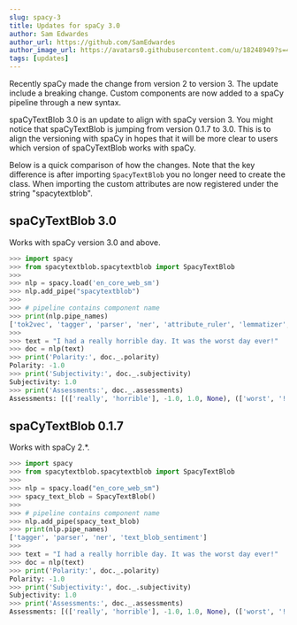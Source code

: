 ```yaml
---
slug: spacy-3
title: Updates for spaCy 3.0
author: Sam Edwardes
author_url: https://github.com/SamEdwardes
author_image_url: https://avatars0.githubusercontent.com/u/18248949?s=400&u=78ed90a2387c7f44831687d50fbc467b802b6e39&v=4
tags: [updates]
---
```


Recently spaCy made the change from version 2 to version 3. The update include a breaking change. Custom components are now added to a spaCy pipeline through a new syntax. 

spaCyTextBlob 3.0 is an update to align with spaCy version 3. You might notice that spaCyTextBlob is jumping from version 0.1.7 to 3.0. This is to align the versioning with spaCy in hopes that it will be more clear to users which version of spaCyTextBlob works with spaCy.

Below is a quick comparison of how the changes. Note that the key difference is after importing `SpacyTextBlob` you no longer need to create the class. When importing the custom attributes are now registered under the string "spacytextblob".

## spaCyTextBlob 3.0

Works with spaCy version 3.0 and above.

```python
>>> import spacy
>>> from spacytextblob.spacytextblob import SpacyTextBlob
>>>
>>> nlp = spacy.load('en_core_web_sm')
>>> nlp.add_pipe("spacytextblob")
>>>
>>> # pipeline contains component name
>>> print(nlp.pipe_names)
['tok2vec', 'tagger', 'parser', 'ner', 'attribute_ruler', 'lemmatizer', 'spacytextblob']
>>>
>>> text = "I had a really horrible day. It was the worst day ever!" 
>>> doc = nlp(text) 
>>> print('Polarity:', doc._.polarity) 
Polarity: -1.0
>>> print('Subjectivity:', doc._.subjectivity) 
Subjectivity: 1.0
>>> print('Assessments:', doc._.assessments) 
Assessments: [(['really', 'horrible'], -1.0, 1.0, None), (['worst', '!'], -1.0, 1.0, None)]  
```

## spaCyTextBlob 0.1.7

Works with spaCy 2.*.

```python
>>> import spacy
>>> from spacytextblob.spacytextblob import SpacyTextBlob
>>>
>>> nlp = spacy.load("en_core_web_sm")
>>> spacy_text_blob = SpacyTextBlob()
>>>
>>> # pipeline contains component name
>>> nlp.add_pipe(spacy_text_blob)
>>> print(nlp.pipe_names)
['tagger', 'parser', 'ner', 'text_blob_sentiment']
>>>
>>> text = "I had a really horrible day. It was the worst day ever!" 
>>> doc = nlp(text) 
>>> print('Polarity:', doc._.polarity) 
Polarity: -1.0
>>> print('Subjectivity:', doc._.subjectivity) 
Subjectivity: 1.0
>>> print('Assessments:', doc._.assessments) 
Assessments: [(['really', 'horrible'], -1.0, 1.0, None), (['worst', '!'], -1.0, 1.0, None)]  
```